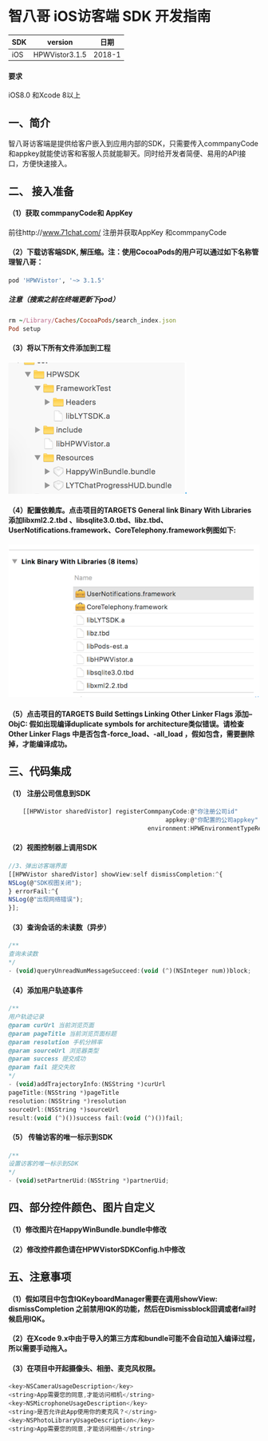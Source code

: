 # 智八哥 iOS访客端 SDK 开发指南

SDK     | version | 日期
------- | ------------------|---------
iOS     | HPWVistor3.1.5 | 2018-1

#### 要求
iOS8.0 和Xcode 8以上
## 一、简介
智八哥访客端是提供给客户嵌入到应用内部的SDK，只需要传入commpanyCode和appkey就能使访客和客服人员就能聊天。同时给开发者简便、易用的API接口，方便快速接入。
## 二、 接入准备
#### （1）获取 commpanyCode和 AppKey
前往http://www.71chat.com/ 注册并获取AppKey 和commpanyCode
#### （2）下载访客端SDK, 解压缩。注：使用CocoaPods的用户可以通过如下名称管理智八哥：
```ruby
pod 'HPWVistor', '~> 3.1.5'
```
##### 注意（搜索之前在终端更新下pod）
```ruby
rm ~/Library/Caches/CocoaPods/search_index.json
Pod setup
```
#### （3）将以下所有文件添加到工程
![配置图1](data/1.png)

#### （4）配置依赖库。点击项目的TARGETS  General link Binary With Libraries 添加libxml2.2.tbd 、libsqlite3.0.tbd、libz.tbd、UserNotifications.framework、CoreTelephony.framework例图如下:
![配置图1](data/2.png)
#### （5）点击项目的TARGETS  Build Settings  Linking  Other Linker Flags 添加–ObjC:   假如出现编译duplicate symbols for architecture类似错误。请检查Other Linker Flags 中是否包含-force_load、-all_load ，假如包含，需要删除掉，才能编译成功。


## 三、代码集成
#### （1） 注册公司信息到SDK

```js
    [[HPWVistor sharedVistor] registerCommpanyCode:@"你注册公司id"
                                            appkey:@"你配置的公司appkey"
                                       environment:HPWEnvironmentTypeRelease];
```
#### （2）视图控制器上调用SDK

```js
//3、弹出访客端界面
[[HPWVistor sharedVistor] showView:self dismissCompletion:^{
NSLog(@"SDK视图关闭");
} errorFail:^{
NSLog(@"出现网络错误");
}];

```
#### （3）查询会话的未读数（异步）

```js
/**
查询未读数
*/
- (void)queryUnreadNumMessageSucceed:(void (^)(NSInteger num))block;
```
#### （4）添加用户轨迹事件

```js
/**
用户轨迹记录
@param curUrl 当前浏览页面
@param pageTitle 当前浏览页面标题
@param resolution 手机分辨率
@param sourceUrl 浏览器类型
@param success 提交成功
@param fail 提交失败
*/
- (void)addTrajectoryInfo:(NSString *)curUrl
pageTitle:(NSString *)pageTitle
resolution:(NSString *)resolution
sourceUrl:(NSString *)sourceUrl
result:(void (^)())success fail:(void (^)())fail;
```
#### （5） 传输访客的唯一标示到SDK
```js
/**
设置访客的唯一标示到SDK
*/
- (void)setPartnerUid:(NSString *)partnerUid;
```
## 四、部分控件颜色、图片自定义
#### （1）修改图片在HappyWinBundle.bundle中修改
#### （2）修改控件颜色请在HPWVistorSDKConfig.h中修改

## 五、注意事项
#### （1）假如项目中包含IQKeyboardManager需要在调用showView: dismissCompletion 之前禁用IQK的功能，然后在Dismissblock回调或者fail时候启用IQK。
#### （2）在Xcode 9.x中由于导入的第三方库和bundle可能不会自动加入编译过程，所以需要手动拖入。
#### （3）在项目中开起摄像头、相册、麦克风权限。
```js
<key>NSCameraUsageDescription</key>
<string>App需要您的同意,才能访问相机</string>
<key>NSMicrophoneUsageDescription</key>
<string>是否允许此App使用你的麦克风？</string>
<key>NSPhotoLibraryUsageDescription</key>
<string>App需要您的同意,才能访问相册</string>
```
